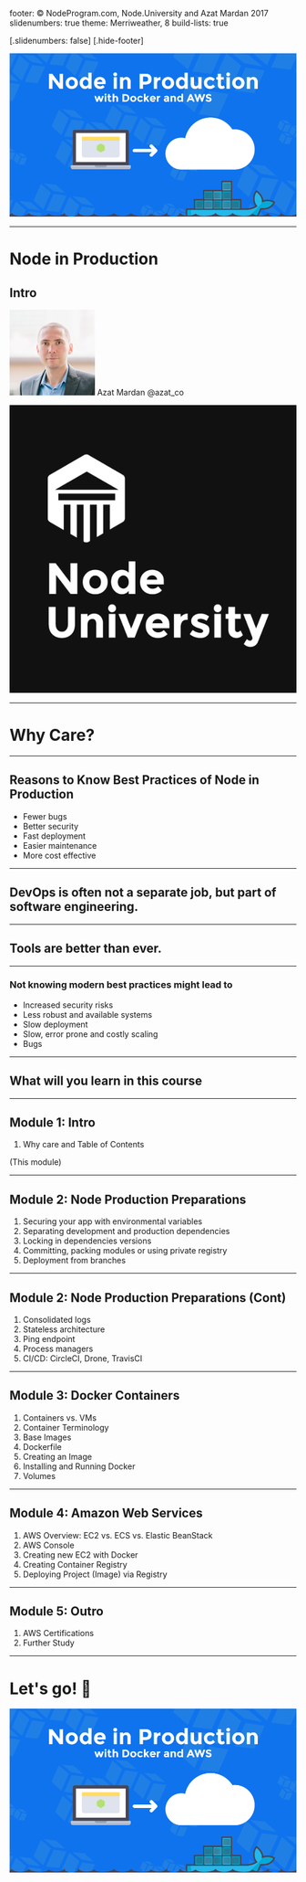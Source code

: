 footer: © NodeProgram.com, Node.University and Azat Mardan 2017
slidenumbers: true
theme: Merriweather, 8
build-lists: true

[.slidenumbers: false]
[.hide-footer]

![](images/node-production-03.png)

---

# Node in Production
## Intro

![inline 100%](images/azat.jpeg)
Azat Mardan @azat_co

![inline right](images/nu.png)

---


# Why Care?

---

## Reasons to Know Best Practices of Node in Production

* Fewer bugs
* Better security
* Fast deployment
* Easier maintenance
* More cost effective

---

## DevOps is often not a separate job, but part of software engineering.

---

## Tools are better than ever.

---

### Not knowing modern best practices might lead to

* Increased security risks
* Less robust and available systems
* Slow deployment
* Slow, error prone and costly scaling
* Bugs

---

## What will you learn in this course

---

## Module 1: Intro

1. Why care and Table of Contents

(This module)

---

## Module 2: Node Production Preparations

1. Securing your app with environmental variables
1. Separating development and production dependencies
1. Locking in dependencies versions
1. Committing, packing modules or using private registry
1. Deployment from branches

---

## Module 2: Node Production Preparations (Cont)

1. Consolidated logs
1. Stateless architecture
1. Ping endpoint
1. Process managers
1. CI/CD: CircleCI, Drone, TravisCI

---

## Module 3: Docker Containers

1. Containers vs. VMs
1. Container Terminology
1. Base Images
1. Dockerfile
1. Creating an Image
1. Installing and Running Docker
1. Volumes

---

## Module 4: Amazon Web Services

1. AWS Overview: EC2 vs. ECS vs. Elastic BeanStack
1. AWS Console
1. Creating new EC2 with Docker
1. Creating Container Registry
1. Deploying Project (Image) via Registry

---

## Module 5: Outro

1. AWS Certifications
1. Further Study

---

# Let's go! 🚀

![](images/node-production-03.png)
